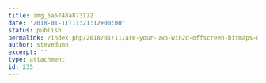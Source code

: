 ```yaml
---
title: img_5a5748a873172
date: '2018-01-11T11:21:12+00:00'
status: publish
permalink: /index.php/2018/01/11/are-your-uwp-win2d-offscreen-bitmaps-dull/img_5a5748a873172
author: stevedunn
excerpt: ''
type: attachment
id: 235
---
```

<!DOCTYPE html PUBLIC "-//W3C//DTD HTML 4.0 Transitional//EN" "http://www.w3.org/TR/REC-html40/loose.dtd">
<?xml encoding="UTF-8">
